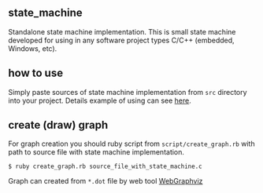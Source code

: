 ## state_machine 
Standalone state machine implementation.
This is small state machine developed for using in any software project types C/C++ (embedded, Windows, etc).

## how to use
Simply paste sources of state machine implementation from `src` directory into your project.
Details example of using can see [here](demo/sm_demo.c).

## create (draw) graph
For graph creation you should ruby script from `script/create_graph.rb` with path to source file with state machine implementation.
    
    $ ruby create_graph.rb source_file_with_state_machine.c 

Graph can created from `*.dot` file by web tool [WebGraphviz](http://www.webgraphviz.com/)

